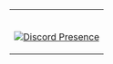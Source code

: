 <table width="100%"> 
  <tr>
  <td width="100%">
    
&nbsp; <br> [![Discord Presence](https://lanyard.cnrad.dev/api/468812867194322945)](https://discord.com/users/1007372467226038354)
</table>
